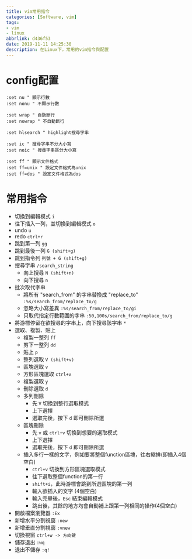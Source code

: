 ```yaml
---
title: vim常用指令
categories: [Software, vim]
tags:
- vim
- linux
abbrlink: d436f53
date: 2019-11-11 14:25:30
description: 在Linux下，常用的vim指令與配置
---
```

# config配置
```
:set nu " 顯示行數
:set nonu " 不顯示行數

:set wrap " 自動斷行
:set nowrap " 不自動斷行

:set hlsearch " highlight搜尋字串

:set ic " 搜尋字串不分大小寫
:set noic " 搜尋字串區分大小寫

:set ff " 顯示文件格式
:set ff=unix " 設定文件格式為unix
:set ff=dos " 設定文件格式為dos
```

# 常用指令
- 切換到編輯模式
`i`
- 往下插入一列，並切換到編輯模式
`o`
- undo
`u`
- redo
`ctrl+r`
- 跳到第一列
`gg`
- 跳到最後一列
`G (shift+g)`
- 跳到指令列
`列號 + G (shift+g)`
- 搜尋字串
`/search_string`
  - 向上搜尋
  `N (shift+n)`
  - 向下搜尋
  `n`
- 批次取代字串
  - 將所有 "search_from" 的字串替換成 "replace_to"
  `:%s/search_from/replace_to/g`
  - 忽略大小寫差異
  `:%s/search_from/replace_to/gi`
  - 只取代指定行數範圍的字串
  `:50,100s/search_from/replace_to/g`
- 將游標停留在欲搜尋的字串上，向下搜尋該字串
`*`
- 選取、複製、貼上
  - 複製一整列
  `ff`
  - 剪下一整列
  `dd`
  - 貼上
  `p`
  - 整列選取
  `V (shift+v)`
  - 區塊選取
  `v`
  - 方形區塊選取
  `ctrl+v`
  - 複製選取
  `y`
  - 刪除選取
  `d`
  - 多列刪除
    - 先 `V` 切換到整行選取模式
    - 上下選擇
    - 選取完後，按下 `d` 即可刪除所選
  - 區塊刪除
    - 先 `v` 或 `ctrl+v` 切換到想要的選取模式
    - 上下選擇
    - 選取完後，按下 `d` 即可刪除所選
  - 插入多行一樣的文字，例如要將整個function區塊，往右縮排(即插入4個空白)
    - `ctrl+v` 切換到方形區塊選取模式
    - 往下選取整個function的第一行
    - `shift+i`，此時游標會跳到所選區塊的第一列
    - 輸入欲插入的文字 (4個空白)
    - 輸入完畢後，`Esc` 結束編輯模式
    - 跳出後，其餘的地方均會自動補上跟第一列相同的操作(4個空白)
- 開啟檔案瀏覽器
`:Ex`
- 新增水平分割視窗
`:new`
- 新增垂直分割視窗
`:vnew`
- 切換視窗
`ctrl+w -> 方向鍵`
- 儲存退出
`:wq`
- 退出不儲存
`:q!`
